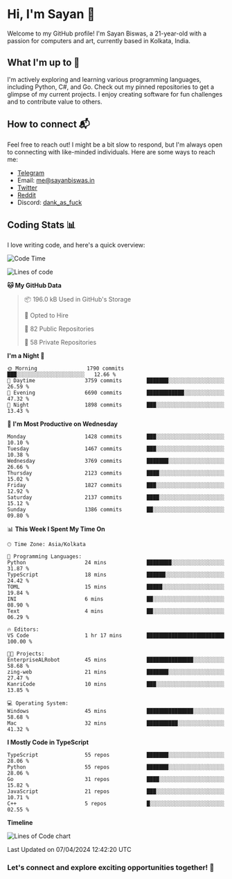 # Hi, I'm Sayan 👋

Welcome to my GitHub profile! I'm Sayan Biswas, a 21-year-old with a passion for computers and art, currently based in Kolkata, India.

## What I'm up to 🚀

I'm actively exploring and learning various programming languages, including Python, C#, and Go. Check out my pinned repositories to get a glimpse of my current projects. I enjoy creating software for fun challenges and to contribute value to others.

## How to connect 📬

Feel free to reach out! I might be a bit slow to respond, but I'm always open to connecting with like-minded individuals. Here are some ways to reach me:

- [Telegram](https://t.me/dank_as_fuck)
- Email: [me@sayanbiswas.in](mailto:me@sayanbiswas.in)
- [Twitter](https://twitter.com/TheDankDel)
- [Reddit](https://www.reddit.com/user/dank_as_fuck_/)
- Discord: [dank_as_fuck](https://discordapp.com/users/506536929152466945)

## Coding Stats 📊

I love writing code, and here's a quick overview:

<!--START_SECTION:waka-->
![Code Time](http://img.shields.io/badge/Code%20Time-1%2C582%20hrs%2040%20mins-blue)

![Lines of code](https://img.shields.io/badge/From%20Hello%20World%20I%27ve%20Written-7.8%20million%20lines%20of%20code-blue)

**🐱 My GitHub Data** 

> 📦 196.0 kB Used in GitHub's Storage 
 > 
> 💼 Opted to Hire
 > 
> 📜 82 Public Repositories 
 > 
> 🔑 58 Private Repositories 
 > 
**I'm a Night 🦉** 

```text
🌞 Morning                1790 commits        ███░░░░░░░░░░░░░░░░░░░░░░   12.66 % 
🌆 Daytime                3759 commits        ███████░░░░░░░░░░░░░░░░░░   26.59 % 
🌃 Evening                6690 commits        ████████████░░░░░░░░░░░░░   47.32 % 
🌙 Night                  1898 commits        ███░░░░░░░░░░░░░░░░░░░░░░   13.43 % 
```
📅 **I'm Most Productive on Wednesday** 

```text
Monday                   1428 commits        ███░░░░░░░░░░░░░░░░░░░░░░   10.10 % 
Tuesday                  1467 commits        ███░░░░░░░░░░░░░░░░░░░░░░   10.38 % 
Wednesday                3769 commits        ███████░░░░░░░░░░░░░░░░░░   26.66 % 
Thursday                 2123 commits        ████░░░░░░░░░░░░░░░░░░░░░   15.02 % 
Friday                   1827 commits        ███░░░░░░░░░░░░░░░░░░░░░░   12.92 % 
Saturday                 2137 commits        ████░░░░░░░░░░░░░░░░░░░░░   15.12 % 
Sunday                   1386 commits        ██░░░░░░░░░░░░░░░░░░░░░░░   09.80 % 
```


📊 **This Week I Spent My Time On** 

```text
🕑︎ Time Zone: Asia/Kolkata

💬 Programming Languages: 
Python                   24 mins             ████████░░░░░░░░░░░░░░░░░   31.87 % 
TypeScript               18 mins             ██████░░░░░░░░░░░░░░░░░░░   24.42 % 
TOML                     15 mins             █████░░░░░░░░░░░░░░░░░░░░   19.84 % 
INI                      6 mins              ██░░░░░░░░░░░░░░░░░░░░░░░   08.90 % 
Text                     4 mins              ██░░░░░░░░░░░░░░░░░░░░░░░   06.29 % 

🔥 Editors: 
VS Code                  1 hr 17 mins        █████████████████████████   100.00 % 

🐱‍💻 Projects: 
EnterpriseALRobot        45 mins             ███████████████░░░░░░░░░░   58.68 % 
zing-web                 21 mins             ███████░░░░░░░░░░░░░░░░░░   27.47 % 
KanriCode                10 mins             ███░░░░░░░░░░░░░░░░░░░░░░   13.85 % 

💻 Operating System: 
Windows                  45 mins             ███████████████░░░░░░░░░░   58.68 % 
Mac                      32 mins             ██████████░░░░░░░░░░░░░░░   41.32 % 
```

**I Mostly Code in TypeScript** 

```text
TypeScript               55 repos            ███████░░░░░░░░░░░░░░░░░░   28.06 % 
Python                   55 repos            ███████░░░░░░░░░░░░░░░░░░   28.06 % 
Go                       31 repos            ████░░░░░░░░░░░░░░░░░░░░░   15.82 % 
JavaScript               21 repos            ███░░░░░░░░░░░░░░░░░░░░░░   10.71 % 
C++                      5 repos             █░░░░░░░░░░░░░░░░░░░░░░░░   02.55 % 
```



**Timeline**

![Lines of Code chart](https://raw.githubusercontent.com/Dank-del/Dank-del/main/assets/bar_graph.png)


 Last Updated on 07/04/2024 12:42:20 UTC
<!--END_SECTION:waka-->

### Let's connect and explore exciting opportunities together! 🚀
